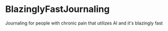 # BlazinglyFastJournaling
Journaling for people with chronic pain that utilizes AI and it's blazingly fast
